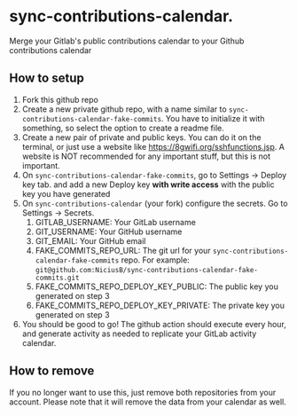 # sync-contributions-calendar.

Merge your Gitlab's public contributions calendar to your Github contributions calendar

## How to setup

1. Fork this github repo
2. Create a new private github repo, with a name similar to `sync-contributions-calendar-fake-commits`. You have to initialize it with something, so select the option to create a readme file.
3. Create a new pair of private and public keys. You can do it on the terminal, or just use a website like https://8gwifi.org/sshfunctions.jsp. A website is NOT recommended for any important stuff, but this is not important.
4. On `sync-contributions-calendar-fake-commits`, go to Settings -> Deploy key tab. and add a new Deploy key **with write access** with the public key you have generated
5. On `sync-contributions-calendar` (your fork) configure the secrets. Go to Settings -> Secrets.
    1. GITLAB_USERNAME: Your GitLab username
    2. GIT_USERNAME: Your GitHub username
    3. GIT_EMAIL: Your GitHub email
    4. FAKE_COMMITS_REPO_URL: The git url for your `sync-contributions-calendar-fake-commits` repo. For example: `git@github.com:NiciusB/sync-contributions-calendar-fake-commits.git`
    5. FAKE_COMMITS_REPO_DEPLOY_KEY_PUBLIC: The public key you generated on step 3
    6. FAKE_COMMITS_REPO_DEPLOY_KEY_PRIVATE: The private key you generated on step 3
6. You should be good to go! The github action should execute every hour, and generate activity as needed to replicate your GitLab activity calendar.

## How to remove

If you no longer want to use this, just remove both repositories from your account. Please note that it will remove the data from your calendar as well.
